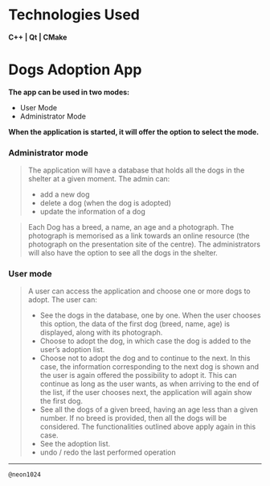 # Technologies Used

<b>C++ | Qt | CMake</b>

# Dogs Adoption App

<b>The app can be used in two modes:</b>

-   User Mode
-   Administrator Mode

<b>When the application is started, it will offer the option to select the mode.</b>

### Administrator mode

> The application will have a database that holds all the dogs in the shelter at a given moment. The admin can:
> - add a new dog
> - delete a dog (when the dog is adopted)
> - update the information of a dog

> Each Dog has a breed, a name, an age and a photograph. The photograph is memorised as a link towards an online resource (the photograph on the presentation site of the centre). The administrators will also have the option to see all the dogs in the shelter.

### User mode

> A user can access the application and choose one or more dogs to adopt. The user can:
> - See the dogs in the database, one by one. When the user chooses this option, the data of the first dog (breed, name, age) is displayed, along with its photograph.
> - Choose to adopt the dog, in which case the dog is added to the user’s adoption list.
> - Choose not to adopt the dog and to continue to the next. In this case, the information corresponding to the next dog is shown and the user is again offered the possibility to adopt it. This can continue as long as the user wants, as when arriving to the end of the list, if the user chooses next, the application will again show the first dog.
> - See all the dogs of a given breed, having an age less than a given number. If no breed is provided, then all the dogs will be considered. The functionalities outlined above apply again in this case.
> - See the adoption list.
> - undo / redo the last performed operation
---

    @neon1024

